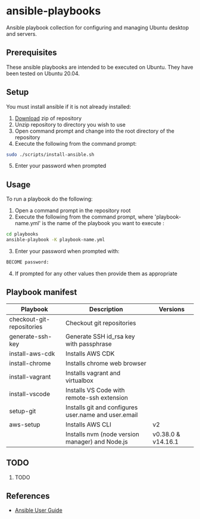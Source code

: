 # ansible-playbooks

Ansible playbook collection for configuring and managing Ubuntu desktop and servers.

## Prerequisites

These ansible playbooks are intended to be executed on Ubuntu. They have been tested on Ubuntu 20.04.


## Setup

You must install ansible if it is not already installed:

1. [Download](https://github.com/launchquickly/ansible-playbooks/archive/refs/heads/main.zip) zip of repository
1. Unzip repository to directory you wish to use
1. Open command prompt and change into the root directory of the repository
1. Execute the following from the command prompt:
```bash
sudo ./scripts/install-ansible.sh
```
5. Enter your password when prompted


## Usage

To run a playbook do the following:

1. Open a command prompt in the repository root
1. Execute the following from the command prompt, where 'playbook-name.yml' is the name of the playbook you want to execute :
```bash
cd playbooks
ansible-playbook -K playbook-name.yml
```
3. Enter your password when prompted with:
```bash
BECOME password:
```
4. If prompted for any other values then provide them as appropriate


## Playbook manifest

| Playbook | Description | Versions |
| --- | --- | --- |
| checkout-git-repositories | Checkout git repositories | |
| generate-ssh-key | Generate SSH id_rsa key with passphrase | |
| install-aws-cdk | Installs AWS CDK | |
| install-chrome | Installs chrome web browser | |
| install-vagrant | Installs vagrant and virtualbox | |
| install-vscode | Installs VS Code with remote-ssh extension | |
| setup-git | Installs git and configures user.name and user.email | |
| aws-setup | Installs AWS CLI                                | v2                 |
|           | Installs nvm (node version manager) and Node.js | v0.38.0 & v14.16.1 |


## TODO

1. TODO


## References

- [Ansible User Guide](https://docs.ansible.com/ansible/latest/user_guide/index.html)
